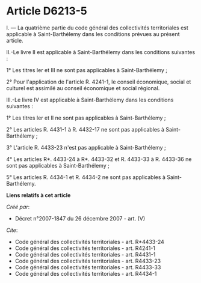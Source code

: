 # Article D6213-5

I. ― La quatrième partie du code général des collectivités territoriales est applicable à Saint-Barthélemy dans les
conditions prévues au présent article. 

II.-Le livre II est applicable à Saint-Barthélemy dans les conditions suivantes : 

1° Les titres Ier et III ne sont pas applicables à Saint-Barthélemy ; 

2° Pour l'application de l'article R. 4241-1, le conseil économique, social et culturel est assimilé au conseil économique et
social régional. 

III.-Le livre IV est applicable à Saint-Barthélemy dans les conditions suivantes : 

1° Les titres Ier et II ne sont pas applicables à Saint-Barthélemy ; 

2° Les articles R. 4431-1 à R. 4432-17 ne sont pas applicables à Saint-Barthélemy ; 

3° L'article R. 4433-23 n'est pas applicable à Saint-Barthélemy ; 

4° Les articles R*. 4433-24 à R*. 4433-32 et R. 4433-33 à R. 4433-36 ne sont pas applicables à Saint-Barthélemy ; 

5° Les articles R. 4434-1 et R. 4434-2 ne sont pas applicables à Saint-Barthélemy.

**Liens relatifs à cet article**

_Créé par_:

  - Décret n°2007-1847 du 26 décembre 2007 - art. (V)

_Cite_:

  - Code général des collectivités territoriales - art. R*4433-24
  - Code général des collectivités territoriales - art. R4241-1
  - Code général des collectivités territoriales - art. R4431-1
  - Code général des collectivités territoriales - art. R4433-23
  - Code général des collectivités territoriales - art. R4433-33
  - Code général des collectivités territoriales - art. R4434-1
